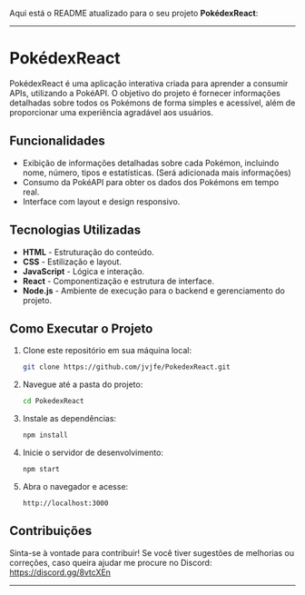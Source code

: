 Aqui está o README atualizado para o seu projeto **PokédexReact**:

---

# PokédexReact

PokédexReact é uma aplicação interativa criada para aprender a consumir APIs, utilizando a PokéAPI. O objetivo do projeto é fornecer informações detalhadas sobre todos os Pokémons de forma simples e acessível, além de proporcionar uma experiência agradável aos usuários.

## Funcionalidades

- Exibição de informações detalhadas sobre cada Pokémon, incluindo nome, número, tipos e estatísticas. (Será adicionada mais informações)
- Consumo da PokéAPI para obter os dados dos Pokémons em tempo real.
- Interface com layout e design responsivo.

## Tecnologias Utilizadas

- **HTML** - Estruturação do conteúdo.
- **CSS** - Estilização e layout.
- **JavaScript** - Lógica e interação.
- **React** - Componentização e estrutura de interface.
- **Node.js** - Ambiente de execução para o backend e gerenciamento do projeto.

## Como Executar o Projeto

1. Clone este repositório em sua máquina local:
   ```bash
   git clone https://github.com/jvjfe/PokedexReact.git
   ```

2. Navegue até a pasta do projeto:
   ```bash
   cd PokedexReact
   ```

3. Instale as dependências:
   ```bash
   npm install
   ```

4. Inicie o servidor de desenvolvimento:
   ```bash
   npm start
   ```

5. Abra o navegador e acesse:
   ```
   http://localhost:3000
   ```

## Contribuições

Sinta-se à vontade para contribuir! Se você tiver sugestões de melhorias ou correções, caso queira ajudar me procure no Discord: https://discord.gg/8vtcXEn 


---
